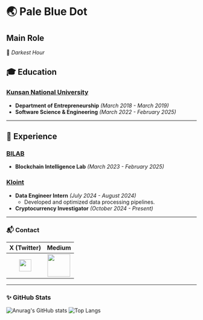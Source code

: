 # 🌏 Pale Blue Dot

## Main Role
  🔭 *Darkest Hour*

## 🎓 Education
### [Kunsan National University](https://www.kunsan.ac.kr/en/index.kunsan)

- **Department of Entrepreneurship** *(March 2018 - March 2019)*
- **Software Science & Engineering** *(March 2022 - February 2025)*

---

## 💼 Experience
### [BILAB](https://slime-death-220.notion.site/Bl-Lab-a0e7f2fa12284a32842e3acc45a9973b)
- **Blockchain Intelligence Lab** *(March 2023 - February 2025)*

### [Kloint](https://www.kloint.co.kr/)

- **Data Engineer Intern** *(July 2024 - August 2024)*
  - Developed and optimized data processing pipelines.
- **Cryptocurrency Investigator** *(October 2024 - Present)*
---

### 📬 Contact

| X (Twitter) | Medium |
|:---:|:---:|
| <a href="https://x.com/lala71001"><img width="32" src="https://img.shields.io/badge/X-1DA1F2?style=for-the-badge&logo=x&logoColor=white"></a> | <a href="https://medium.com/@wnswns1946"><img width="60" src="https://img.shields.io/badge/Medium-12100E?style=for-the-badge&logo=medium&logoColor=white"></a> |

---

### ✨ **GitHub Stats**

![Anurag's GitHub stats](https://github-readme-stats-sigma-five.vercel.app/api?username=lala-david&show_icons=true&theme=vue) 
![Top Langs](https://github-readme-stats-sigma-five.vercel.app/api/top-langs/?username=lala-david&layout=compact&theme=vue)

